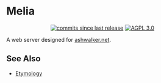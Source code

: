 # Melia

<p align="center">
  <a href="https://github.com/SignalWalker/melia/commits/main"><img src="https://img.shields.io/github/commits-since/SignalWalker/melia/0.1.0" alt="commits since last release"/></a>
  <a href="https://opensource.org/licenses/AGPL-3.0"><img src="https://img.shields.io/github/license/SignalWalker/melia" alt="AGPL 3.0"/></a>
</p>

A web server designed for [ashwalker.net](https://ashwalker.net).

## See Also

* [Etymology](https://en.wikipedia.org/wiki/Meliae)
